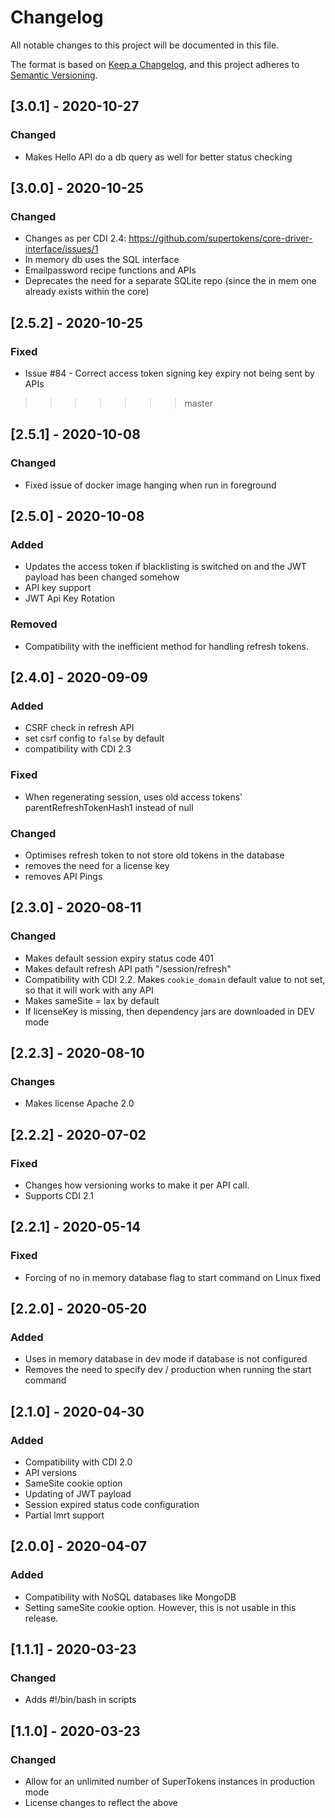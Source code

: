 # Changelog
All notable changes to this project will be documented in this file.

The format is based on [Keep a Changelog](https://keepachangelog.com/en/1.0.0/),
and this project adheres to [Semantic Versioning](https://semver.org/spec/v2.0.0.html).

## [3.0.1] - 2020-10-27
### Changed
- Makes Hello API do a db query as well for better status checking

## [3.0.0] - 2020-10-25
### Changed
- Changes as per CDI 2.4: https://github.com/supertokens/core-driver-interface/issues/1
- In memory db uses the SQL interface
- Emailpassword recipe functions and APIs
- Deprecates the need for a separate SQLite repo (since the in mem one already exists within the core)

## [2.5.2] - 2020-10-25
### Fixed
- Issue #84 - Correct access token signing key expiry not being sent by APIs 
>>>>>>> master

## [2.5.1] - 2020-10-08
### Changed
- Fixed issue of docker image hanging when run in foreground 

## [2.5.0] - 2020-10-08
### Added
- Updates the access token if blacklisting is switched on and the JWT payload has been changed somehow
- API key support
- JWT Api Key Rotation

### Removed
- Compatibility with the inefficient method for handling refresh tokens. 

## [2.4.0] - 2020-09-09
### Added
- CSRF check in refresh API
- set csrf config to `false` by default
- compatibility with CDI 2.3

### Fixed
- When regenerating session, uses old access tokens' parentRefreshTokenHash1 instead of null 

### Changed
- Optimises refresh token to not store old tokens in the database
- removes the need for a license key
- removes API Pings

## [2.3.0] - 2020-08-11
### Changed
- Makes default session expiry status code 401
- Makes default refresh API path "/session/refresh"
- Compatibility with CDI 2.2. Makes `cookie_domain` default value to not set, so that it will work with any API
- Makes sameSite = lax by default
- If licenseKey is missing, then dependency jars are downloaded in DEV mode

## [2.2.3] - 2020-08-10
### Changes
- Makes license Apache 2.0

## [2.2.2] - 2020-07-02
### Fixed
- Changes how versioning works to make it per API call.
- Supports CDI 2.1

## [2.2.1] - 2020-05-14
### Fixed
- Forcing of no in memory database flag to start command on Linux fixed

## [2.2.0] - 2020-05-20
### Added
- Uses in memory database in dev mode if database is not configured
- Removes the need to specify dev / production when running the start command


## [2.1.0] - 2020-04-30
### Added
- Compatibility with CDI 2.0
- API versions
- SameSite cookie option
- Updating of JWT payload
- Session expired status code configuration
- Partial lmrt support

## [2.0.0] - 2020-04-07
### Added
- Compatibility with NoSQL databases like MongoDB
- Setting sameSite cookie option. However, this is not usable in this release.

## [1.1.1] - 2020-03-23
### Changed
- Adds #!/bin/bash in scripts

## [1.1.0] - 2020-03-23
### Changed
- Allow for an unlimited number of SuperTokens instances in production mode
- License changes to reflect the above